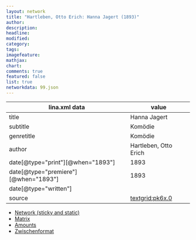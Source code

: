 ```yaml
---
layout: network
title: "Hartleben, Otto Erich: Hanna Jagert (1893)"
author:
description:
headline:
modified:
category:
tags:
imagefeature: 
mathjax: 
chart: 
comments: true
featured: false
list: true
networkdata: 99.json
---
```

lina.xml data  | value
------------- | -------------
title|Hanna Jagert
subtitle|Komödie
genretitle|Komödie
author|Hartleben, Otto Erich
date[@type="print"][@when="1893"]|1893
date[@type="premiere"][@when="1893"]|1893
date[@type="written"]|
source|[textgrid:pk6x.0](https://textgridlab.org/1.0/tgcrud-public/rest/textgrid:pk6x.0/data)



* [Network (sticky and static)](/network99)
* [Matrix](/matrix99)
* [Amounts](/amounts99)
* [Zwischenformat](/lina99 )
